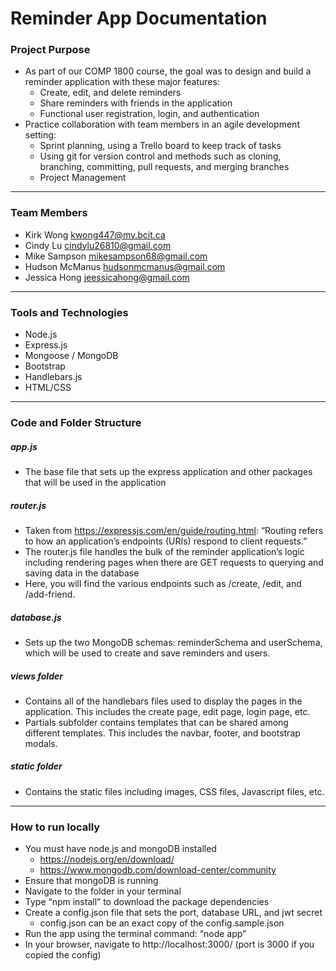 # Reminder App Documentation

### Project Purpose
* As part of our COMP 1800 course, the goal was to design and build a reminder application with these major features:
	* Create, edit, and delete reminders
	* Share reminders with friends in the application
	* Functional user registration, login, and authentication
* Practice collaboration with team members in an agile development setting:
	* Sprint planning, using a Trello board to keep track of tasks
	* Using git for version control and methods such as cloning, branching, committing, pull requests, and merging branches
	* Project Management 
---

### Team Members
* Kirk Wong kwong447@my.bcit.ca
* Cindy Lu cindylu26810@gmail.com 
* Mike Sampson mikesampson68@gmail.com 
* Hudson McManus hudsonmcmanus@gmail.com 
* Jessica Hong jeessicahong@gmail.com

---

### Tools and Technologies 
* Node.js 
* Express.js
* Mongoose / MongoDB
* Bootstrap
* Handlebars.js
* HTML/CSS

---

### Code and Folder Structure
##### app.js
* The base file that sets up the express application and other packages that will be used in the application

##### router.js
* Taken from https://expressjs.com/en/guide/routing.html: “Routing refers to how an application’s endpoints (URIs) respond to client requests.”
* The router.js file handles the bulk of the reminder application’s logic including rendering pages when there are GET requests to querying and saving data in the database
* Here, you will find the various endpoints such as /create, /edit, and /add-friend.

##### database.js
* Sets up the two MongoDB schemas: reminderSchema and userSchema, which will be used to create and save reminders and users.

##### views folder
* Contains all of the handlebars files used to display the pages in the application. This includes the create page, edit page, login page, etc.
* Partials subfolder contains templates that can be shared among different templates. This includes the navbar, footer, and bootstrap modals. 

##### static folder
* Contains the static files including images, CSS files, Javascript files, etc.

--- 

### How to run locally
* You must have node.js and mongoDB installed
	* https://nodejs.org/en/download/
	* https://www.mongodb.com/download-center/community
* Ensure that mongoDB is running
* Navigate to the folder in your terminal
* Type “npm install” to download the package dependencies
* Create a config.json file that sets the port, database URL, and jwt secret
	* config.json can be an exact copy of the config.sample.json
* Run the app using the terminal command: “node app”
* In your browser, navigate to http://localhost:3000/ (port is 3000 if you copied the config)
